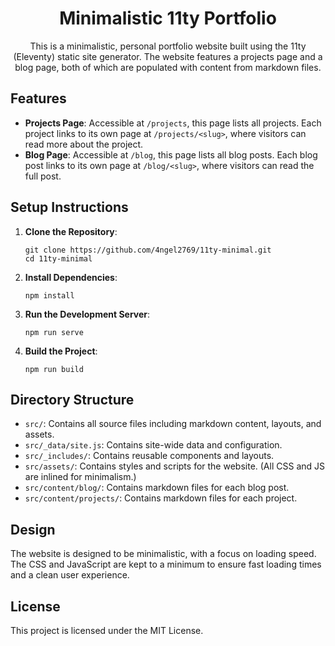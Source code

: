 <div align="center">
   <h1>Minimalistic 11ty Portfolio</h1>
   <p>This is a minimalistic, personal portfolio website built using the 11ty (Eleventy) static site generator. The website features a projects page and a blog page, both of which are populated with content from markdown files.</p>
</div>

## Features

- **Projects Page**: Accessible at `/projects`, this page lists all projects. Each project links to its own page at `/projects/<slug>`, where visitors can read more about the project.
- **Blog Page**: Accessible at `/blog`, this page lists all blog posts. Each blog post links to its own page at `/blog/<slug>`, where visitors can read the full post.

## Setup Instructions

1. **Clone the Repository**:

   ```
   git clone https://github.com/4ngel2769/11ty-minimal.git
   cd 11ty-minimal
   ```

2. **Install Dependencies**:

   ```
   npm install
   ```

3. **Run the Development Server**:

   ```
   npm run serve
   ```

4. **Build the Project**:
   ```
   npm run build
   ```

## Directory Structure

- `src/`: Contains all source files including markdown content, layouts, and assets.
- `src/_data/site.js`: Contains site-wide data and configuration.
- `src/_includes/`: Contains reusable components and layouts.
- `src/assets/`: Contains styles and scripts for the website. (All CSS and JS are inlined for minimalism.)
- `src/content/blog/`: Contains markdown files for each blog post.
- `src/content/projects/`: Contains markdown files for each project.

## Design

The website is designed to be minimalistic, with a focus on loading speed. The CSS and JavaScript are kept to a minimum to ensure fast loading times and a clean user experience.

## License

This project is licensed under the MIT License.

